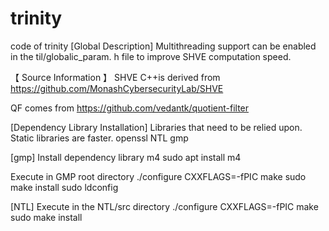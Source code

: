 # trinity
code of trinity 
[Global Description]
Multithreading support can be enabled in the til/globalic_param. h file to improve SHVE computation speed.

【 Source Information 】
SHVE C++is derived from
https://github.com/MonashCybersecurityLab/SHVE

QF comes from
https://github.com/vedantk/quotient-filter


[Dependency Library Installation]
Libraries that need to be relied upon. Static libraries are faster.
openssl
NTL
gmp



[gmp]
Install dependency library m4
sudo apt install m4

Execute in GMP root directory
./configure CXXFLAGS=-fPIC
make
sudo make install
sudo ldconfig



[NTL]
Execute in the NTL/src directory
./configure CXXFLAGS=-fPIC
make
sudo make install
